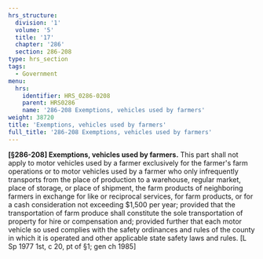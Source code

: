 ```yaml
---
hrs_structure:
  division: '1'
  volume: '5'
  title: '17'
  chapter: '286'
  section: 286-208
type: hrs_section
tags:
  - Government
menu:
  hrs:
    identifier: HRS_0286-0208
    parent: HRS0286
    name: '286-208 Exemptions, vehicles used by farmers'
weight: 38720
title: 'Exemptions, vehicles used by farmers'
full_title: '286-208 Exemptions, vehicles used by farmers'
---
```

**[§286-208] Exemptions, vehicles used by farmers.** This part shall not apply to motor vehicles used by a farmer exclusively for the farmer's farm operations or to motor vehicles used by a farmer who only infrequently transports from the place of production to a warehouse, regular market, place of storage, or place of shipment, the farm products of neighboring farmers in exchange for like or reciprocal services, for farm products, or for a cash consideration not exceeding $1,500 per year; provided that the transportation of farm produce shall constitute the sole transportation of property for hire or compensation and; provided further that each motor vehicle so used complies with the safety ordinances and rules of the county in which it is operated and other applicable state safety laws and rules. [L Sp 1977 1st, c 20, pt of §1; gen ch 1985]